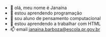 - 👋 olá, meu nome é Janaína
- 👀 estou aprendendo programação
- 🌱 sou aluno de pensamento computacional
- 💞️ estou aprendendo a trabalhar com HTML
- 📫 email janaina.barboza@escola.pr.gov.br

<!---
Janaina22/Janaina22 is a ✨ special ✨ repository because its `README.md` (this file) appears on your GitHub profile.
You can click the Preview link to take a look at your changes.
--->
